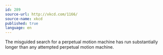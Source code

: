 ```yaml
---
id: 289
source-url: http://xkcd.com/1166/
source-name: xkcd
published: true
language: en
---
```

The misguided search for a perpetual motion machine has run substantially longer than any attempted perpetual motion machine.
